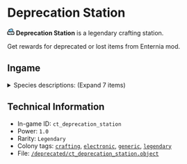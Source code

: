 # Deprecation Station

<img src="https://raw.githubusercontent.com/Ceterai/Enternia/main/objects/alta/crafting/aquarium/icon.png" alt="Deprecation Station icon" loading="lazy" height=16px width="auto" /> **Deprecation Station** is a legendary crafting station.

Get rewards for deprecated or lost items from Enternia mod.

## Ingame

<details markdown="1"><summary>Species descriptions: (Expand 7 items)</summary>

- Apex: I can create equipment to use for wiring here.
- Avian: It's a workstation for crafting equipment to use for wiring.
- Floran: Floran can make equipment for wiring thingsss.
- Glitch: Pleased. A workstation for creating wiring related equipment. Very handy.
- Human: Wiring related equipment can be crafted on this workstation. Neat!
- Hylotl: For wiring tools and accessories, this is the go to workstation.
- Novakid: A workstation for all things wirin' related.

</details>

## Technical Information

- In-game ID: `ct_deprecation_station`
- Power: `1.0`
- Rarity: `Legendary`
- Colony tags: [`crafting`](https://ceterai.github.io/MyEnternia/Wiki/Tags/Crafting), [`electronic`](https://ceterai.github.io/MyEnternia/Wiki/Tags/Electronic), [`generic`](https://ceterai.github.io/MyEnternia/Wiki/Tags/Generic), [`legendary`](https://ceterai.github.io/MyEnternia/Wiki/Tags/Legendary)
- File: [`/deprecated/ct_deprecation_station.object`](https://github.com/Ceterai/Enternia/blob/main/deprecated/ct_deprecation_station.object)
